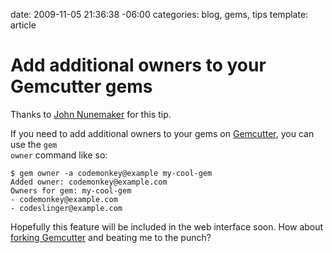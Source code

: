 date: 2009-11-05 21:36:38 -06:00
categories: blog, gems, tips
template: article

# Add additional owners to your Gemcutter gems
Thanks to <a href="http://railstips.org">John Nunemaker</a> for this tip.

If you need to add additional owners to your gems on <a href="http://gemcutter.org">Gemcutter</a>, you can use the <code>gem owner</code> command like so:

<!--more-->

    $ gem owner -a codemonkey@example my-cool-gem
    Added owner: codemonkey@example.com
    Owners for gem: my-cool-gem
    - codemonkey@example.com
    - codeslinger@example.com


Hopefully this feature will be included in the web interface soon. How about <a href="http://github.com/qrush/gemcutter">forking Gemcutter</a> and beating me to the punch?
